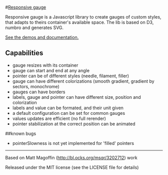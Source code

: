 #[Responsive gauge](http://deepsilence.github.io/ResponsiveGauge/main.html "Responsive gauge demo and documentation")

Responsive gauge is a Javascript library to create gauges of custom styles, that adapts to theirs container's available space.
The lib is based on D3, numbro and generates SVG.

[See the demos and documentation.](http://deepsilence.github.io/ResponsiveGauge/main.html "Responsive gauge demo and documentation")

## Capabilities
* gauge resizes with its container
* gauge can start and end at any angle
* pointer can be of different styles (needle, filament, filler)
* gauge can have different colorizations (smooth gradient, gradient by sectors, monochrome)
* gauges can have borders 
* labels, gauge and pointer can have different size, position and colorization
* labels and value can be formated, and their unit given
* a default configuration can be set for common gauges
* values updates are efficient (no full rerender)
* pointer stabilization at the correct position can be animated 

##known bugs 
* pointerSlowness is not yet implemented for 'filled' pointers
	
	
---
Based on Matt Magoffin (http://bl.ocks.org/msqr/3202712) work

Released under the MIT license (see the LICENSE file for details)
